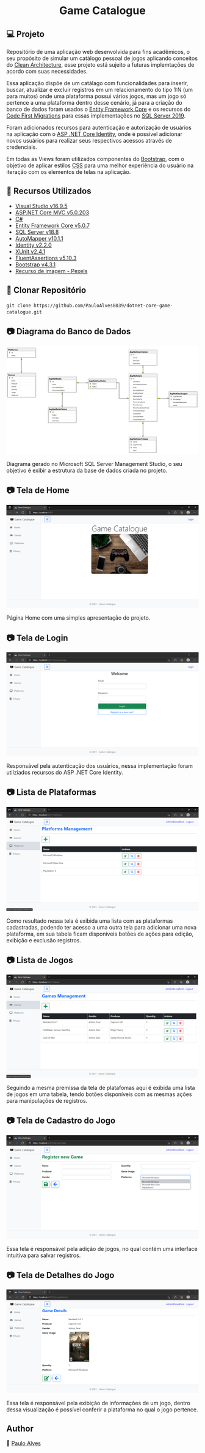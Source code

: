 <h1 align="center">Game Catalogue</h1>

## :computer: Projeto

Repositório de uma aplicação web desenvolvida para fins acadêmicos, o seu propósito de simular um catálogo pessoal de jogos aplicando conceitos do [Clean Architecture](https://blog.cleancoder.com/uncle-bob/2012/08/13/the-clean-architecture.html), esse projeto está sujeito a futuras implemtações de acordo com suas necessidades.

Essa aplicação dispõe de um catálago com funcionalidades para inserir, buscar, atualizar e excluir registros em um relacionamento do tipo 1:N (um para muitos)
onde uma plataforma possui vários jogos, mas um jogo só pertence a uma plataforma dentro desse cenário, já para a criação do banco de dados foram usados o [Entity Framework Core](https://docs.microsoft.com/pt-br/ef/core/) e os recursos
do [Code First Migrations](https://docs.microsoft.com/pt-br/ef/ef6/modeling/code-first/migrations/) para essas implementações no
[SQL Server 2019](https://www.microsoft.com/pt-br/sql-server/sql-server-downloads).

Foram adicionados recursos para autenticação e autorização de usuários na aplicação com o [ASP .NET Core Identity](https://docs.microsoft.com/pt-br/aspnet/core/security/authentication/identity?view=aspnetcore-5.0&tabs=visual-studio), onde é possível adicionar novos usuários para realizar seus respectivos acessos através de credenciais.

Em todas as Views foram utilizados componentes do [Bootstrap](https://getbootstrap.com/), com o objetivo de aplicar estilos [CSS](https://getbootstrap.com/) para uma melhor experiência do usuário na iteração com os elementos de telas na aplicação.

## :wrench: Recursos Utilizados

- [Visual Studio v16.9.5](https://visualstudio.microsoft.com/pt-br/)
- [ASP.NET Core MVC v5.0.203](https://dotnet.microsoft.com/download/dotnet/5.0)
- [C#](https://docs.microsoft.com/pt-br/dotnet/csharp/getting-started/)
- [Entity Framework Core v5.0.7](https://docs.microsoft.com/pt-br/ef/core/)
- [SQL Server v18.8](https://www.microsoft.com/pt-br/sql-server/sql-server-downloads)
- [AutoMapper v10.1.1](https://automapper.org/)
- [Identity v2.2.0](https://docs.microsoft.com/pt-br/aspnet/core/security/authentication/identity?view=aspnetcore-5.0&tabs=visual-studio)
- [XUnit v2.4.1](https://xunit.net/)
- [FluentAssertions v5.10.3](https://fluentassertions.com/)
- [Bootstrap v4.3.1](https://getbootstrap.com/)
- [Recurso de imagem - Pexels](https://www.pexels.com/pt-br/foto/macbook-prateado-ao-lado-do-sony-ps4-dualshock-4-preto-i-phone-6-prateado-e-chaveiro-redondo-preto-na-mesa-de-madeira-marrom-682933/)

## :floppy_disk: Clonar Repositório

`git clone https://github.com/PauloAlves8039/dotnet-core-game-catalogue.git`

## :camera: Diagrama do Banco de Dados

<p align="center"> <img src="https://github.com/PauloAlves8039/dotnet-core-game-catalogue/blob/master/src/GameCatalogue.WebUI/wwwroot/images/diagrama-game-catalogy.png" 
   title="Diagrama do Banco de Dados" /></p>
Diagrama gerado no Microsoft SQL Server Management Studio, o seu objetivo é exibir a estrutura da base de dados criada no projeto.

## :camera: Tela de Home

<p align="center"> <img src="https://github.com/PauloAlves8039/dotnet-core-game-catalogue/blob/master/src/GameCatalogue.WebUI/wwwroot/images/home.png" /></p>
Página Home com uma simples apresentação do projeto.

## :camera: Tela de Login

<p align="center"> <img src="https://github.com/PauloAlves8039/dotnet-core-game-catalogue/blob/master/src/GameCatalogue.WebUI/wwwroot/images/login.png" /></p>
Responsável pela autenticação dos usuários, nessa implementação foram utilziados recursos do ASP .NET Core Identity.

## :camera: Lista de Plataformas

<p align="center"> <img src="https://github.com/PauloAlves8039/dotnet-core-game-catalogue/blob/master/src/GameCatalogue.WebUI/wwwroot/images/platforms.png" /></p>
Como resultado nessa tela é exibida uma lista com as plataformas cadastradas, podendo ter acesso a uma outra tela para adicionar uma nova plataforma, 
em sua tabela ficam disponíveis botões de ações para edição, exibição e exclusão registros.

## :camera: Lista de Jogos

<p align="center"> <img src="https://github.com/PauloAlves8039/dotnet-core-game-catalogue/blob/master/src/GameCatalogue.WebUI/wwwroot/images/games.png" /></p>
Seguindo a mesma premissa da tela de platafomas aqui é exibida uma lista de jogos em uma tabela, tendo botões disponíveis com as mesmas ações para manipulações de registros.

## :camera: Tela de Cadastro do Jogo

<p align="center"> <img src="https://github.com/PauloAlves8039/dotnet-core-game-catalogue/blob/master/src/GameCatalogue.WebUI/wwwroot/images/games-create.png" /></p>
Essa tela é responsável pela adição de jogos, no qual contém uma interface intuitiva para salvar registros.

## :camera: Tela de Detalhes do Jogo

<p align="center"> <img src="https://github.com/PauloAlves8039/dotnet-core-game-catalogue/blob/master/src/GameCatalogue.WebUI/wwwroot/images/games-details.png" /></p>
Essa tela é responsável pela exibição de informações de um jogo, dentro dessa visualização é possível conferir a plataforma no qual o jogo pertence.


## Author

:boy: [Paulo Alves](https://github.com/PauloAlves8039)
